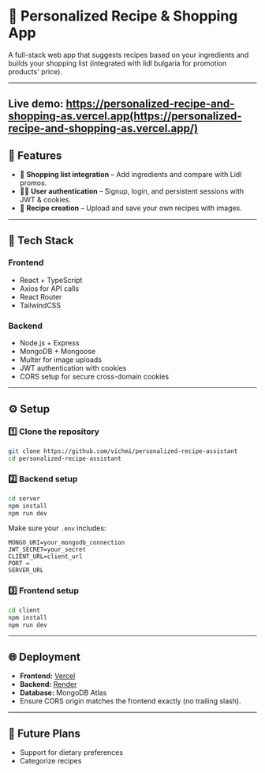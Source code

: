 # 🍳 Personalized Recipe & Shopping App

A full-stack web app that suggests recipes based on your ingredients and builds your shopping list (integrated with lidl bulgaria for promotion products' price).

---

## Live demo: https://personalized-recipe-and-shopping-as.vercel.app(https://personalized-recipe-and-shopping-as.vercel.app/)

## 🚀 Features

- 🛒 **Shopping list integration** – Add ingredients and compare with Lidl promos.
- 🧍‍♂️ **User authentication** – Signup, login, and persistent sessions with JWT & cookies.
- 📸 **Recipe creation** – Upload and save your own recipes with images.

---

## 🧩 Tech Stack

### Frontend
- React + TypeScript
- Axios for API calls
- React Router
- TailwindCSS

### Backend
- Node.js + Express
- MongoDB + Mongoose
- Multer for image uploads
- JWT authentication with cookies
- CORS setup for secure cross-domain cookies

---

## ⚙️ Setup

### 1️⃣ Clone the repository
```bash
git clone https://github.com/vichmi/personalized-recipe-assistant
cd personalized-recipe-assistant
```

### 2️⃣ Backend setup
```bash
cd server
npm install
npm run dev
```

Make sure your `.env` includes:
```
MONGO_URI=your_mongodb_connection
JWT_SECRET=your_secret
CLIENT_URL=client_url
PORT = 
SERVER_URL
```

### 3️⃣ Frontend setup
```bash
cd client
npm install
npm run dev
```

---

## 🌐 Deployment

- **Frontend:** [Vercel](https://vercel.com)  
- **Backend:** [Render](https://render.com)  
- **Database:** MongoDB Atlas  
- Ensure CORS origin matches the frontend exactly (no trailing slash).

---

## 🧰 Future Plans
- Support for dietary preferences
- Categorize recipes